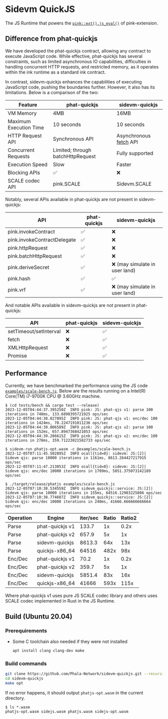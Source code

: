 # Sidevm QuickJS

The JS Runtime that powers the [`pink::ext().js_eval()`](https://docs.rs/pink-extension/latest/pink_extension/chain_extension/trait.PinkExtBackend.html#tymethod.js_eval) of pink-extension.

## Difference from phat-quickjs

We have developed the phat-quickjs contract, allowing any contract to execute JavaScript code. While effective, phat-quickjs has several constraints, such as limited asynchronous IO capabilities, difficulties in handling concurrent HTTP requests, and restricted memory, as it operates within the ink runtime as a standard ink contract.

In contrast, sidevm-quickjs enhances the capabilities of executing JavaScript code, pushing the boundaries further. However, it also has its limitations. Below is a comparison of the two:

| Feature | phat-quickjs | sidevm-quickjs |
|---------|--------------|----------------|
| VM Memory | 4MB | 16MB |
| Maximum Execution Time | 10 seconds | 10 seconds |
| HTTP Request API | Synchronous API | Asynchronous [fetch](https://developer.mozilla.org/en-US/docs/Web/API/Fetch_API/Using_Fetch) API |
| Concurrent Requests | Limited; through batchHttpRequest | Fully supported |
| Execution Speed | Slow | Faster |
| Blocking APIs | ✅ | ❌ |
| SCALE codec API | pink.SCALE | Sidevm.SCALE |

Notably, several APIs available in phat-quickjs are not present in sidevm-quickjs:

| API | phat-quickjs | sidevm-quickjs |
|---------|--------------|----------------|
| pink.invokeContract | ✅ | ❌ |
| pink.invokeContractDelegate | ✅ | ❌ |
| pink.httpRequest | ✅ | ❌ |
| pink.batchHttpRequest | ✅ | ❌ |
| pink.deriveSecret | ✅ | ❌ (may simulate in user land) |
| pink.hash | ✅ | ✅ |
| pink.vrf | ✅ | ❌ (may simulate in user land) |

And notable APIs available in sidevm-quickjs are not present in phat-quickjs:

| API | phat-quickjs | sidevm-quickjs |
|---------|--------------|----------------|
| setTimeout/setInterval | ❌ | ✅ |
| fetch | ❌ | ✅ |
| XMLHttpRequest | ❌ | ✅ |
| Promise | ❌ | ✅ |

## Performance

Currently, we have benchmarked the performance using the JS code [`examples/scale-bench.js`](./examples/scale-bench.js).
Below are the results running on a Intel(R) Core(TM) i7-9700K CPU @ 3.60GHz machine.

```
$ (cd tests/bench && cargo test --release)
2023-12-05T04:44:37.395250Z  INFO pink: JS: phat-qjs v1: parse 100 iterations in 748ms, 133.6898395721925 ops/sec    
2023-12-05T04:44:38.827895Z  INFO pink: JS: phat-qjs v1: enc/dec 100 iterations in 1424ms, 70.2247191011236 ops/sec    
2023-12-05T04:44:39.006589Z  INFO pink: JS: phat-qjs v2: parse 100 iterations in 152ms, 657.8947368421053 ops/sec    
2023-12-05T04:44:39.286615Z  INFO pink: JS: phat-qjs v2: enc/dec 100 iterations in 278ms, 359.71223021582733 ops/sec  
```

```
$ sidevm-run phatjs-opt.wasm -c @examples/scale-bench.js
2023-12-05T07:11:45.502895Z  INFO ocall{tid=0}: sidevm: JS:[2]|  Sidevm qjs: parse 10000 iterations in 1161ms, 8613.264427217915 ops/sec    
2023-12-05T07:11:47.213053Z  INFO ocall{tid=0}: sidevm: JS:[2]|  Sidevm qjs: enc/dec 10000 iterations in 1709ms, 5851.375073142189 ops/sec
```

```
$ ./target/release/phatjs examples/scale-bench.js 
2023-12-05T07:10:38.534559Z  INFO sidevm_quickjs::service: JS:[2]|  Sidevm qjs: parse 10000 iterations in 155ms, 64516.12903225806 ops/sec    
2023-12-05T07:10:38.774607Z  INFO sidevm_quickjs::service: JS:[2]|  Sidevm qjs: enc/dec 10000 iterations in 240ms, 41666.666666666664 ops/sec   
```

| Operation| Engine | iter/sec | Ratio | Ratio2 |
| --- | --- | --- | --- | --- |
| Parse | phat-quickjs v1 | 133.7 | 1x | 0.2x |
| Parse | phat-quickjs v2 | 657.9 | 5x | 1x |
| Parse | sidevm-quickjs | 8613.3 | 64x | 13x |
| Parse | quickjs-x86_64 | 64516 | 482x | 98x |
| Enc/Dec | phat-quickjs v1 | 70.2 | 1x | 0.2x |
| Enc/Dec | phat-quickjs v2 | 359.7 | 5x | 1x |
| Enc/Dec | sidevm-quickjs | 5851.4 | 83x | 16x |
| Enc/Dec | quickjs-x86_64 | 41666 | 593x | 115x |

Where phat-quickjs v1 uses pure JS SCALE codec library and others uses SCALE codec implemented in Rust in the JS Runtime.

## Build (Ubuntu 20.04)

### Prerequirements

- Some C toolchain also needed if they were not installed

  ```bash
  apt install clang clang-dev make
  ```

### Build commands

```bash
git clone https://github.com/Phala-Network/sidevm-quickjs.git --recursive
cd sidevm-quickjs
make opt
```

If no error happens, it should output `phatjs-opt.wasm` in the current directory.

```
$ ls *.wasm
phatjs-opt.wasm sidejs.wasm phatjs.wasm sidejs-opt.wasm
```
